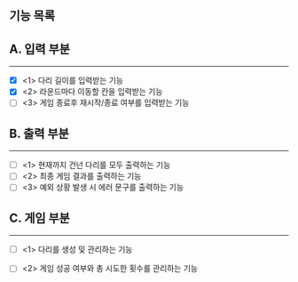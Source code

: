## 기능 목록

## A. 입력 부분

---

- [x] <1> 다리 길이를 입력받는 기능
- [x] <2> 라운드마다 이동할 칸을 입력받는 기능
- [ ] <3> 게임 종료후 재시작/종료 여부를 입력받는 기능

## B. 출력 부분

---

- [ ] <1> 현재까지 건넌 다리를 모두 출력하는 기능
- [ ] <2> 최종 게임 결과를 출력하는 기능
- [ ] <3> 예외 상황 발생 시 에러 문구를 출력하는 기능

## C. 게임 부분

---

- [ ] <1> 다리를 생성 및 관리하는 기능
- [ ] <2> 게임 성공 여부와 총 시도한 횟수를 관리하는 기능

